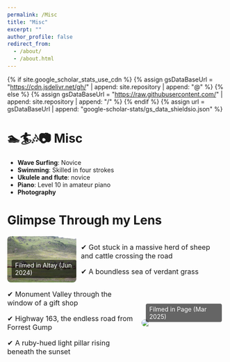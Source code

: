 ```yaml
---
permalink: /Misc
title: "Misc"
excerpt: ""
author_profile: false
redirect_from: 
  - /about/
  - /about.html
---
```


{% if site.google_scholar_stats_use_cdn %}
{% assign gsDataBaseUrl = "https://cdn.jsdelivr.net/gh/" | append: site.repository | append: "@" %}
{% else %}
{% assign gsDataBaseUrl = "https://raw.githubusercontent.com/" | append: site.repository | append: "/" %}
{% endif %}
{% assign url = gsDataBaseUrl | append: "google-scholar-stats/gs_data_shieldsio.json" %}

<span class='anchor' id='about-me'></span>

# 🏊🏄🎶📷 Misc
- **Wave Surfing**: Novice
- **Swimming**: Skilled in four strokes 
- **Ukulele and flute**: novice
- **Piano**: Level 10 in amateur piano
- **Photography**

# Glimpse Through my Lens
<div style="display: flex; align-items: center;  " >
   <div style="position: relative; width: 50%; margin-right: 10px;">
    <img src="/images/sheep.JPG" style="width: 100%; border-radius: 8px; display: block;">
    <div style="
      position: absolute;
      bottom: 10px;
      left: 10px;
      color: white;
      background: rgba(0, 0, 0, 0.6);
      padding: 4px 8px;
      font-size: 14px;
      border-radius: 4px;
    ">
      Filmed in Altay (Jun 2024)
    </div>
  </div>
  <div style="font-size: 16px; padding-right:10px">
    <p>✔ Got stuck in a massive herd of sheep and cattle crossing the road</p>
    <p>✔ A boundless sea of verdant grass</p>
  </div>
</div>


<div style="display: flex; align-items: center;  " >
  <div style="font-size: 16px; padding-right:10px">
    <p>✔ Monument Valley through the window of a gift shop</p>
    <p>✔ Highway 163, the endless road from Forrest Gump</p>
    <p>✔ A ruby-hued light pillar rising beneath the sunset </p>
  </div>
   <div style="position: relative; width: 50%; margin-right: 10px;">
    <img src="/images/monument.png" style="width: 100%; border-radius: 8px; display: block;">
    <div style="
      position: absolute;
      bottom: 10px;
      left: 10px;
      color: white;
      background: rgba(0, 0, 0, 0.6);
      padding: 4px 8px;
      font-size: 14px;
      border-radius: 4px;
    ">
      Filmed in Page (Mar 2025)
    </div>
  </div>
  
</div>
